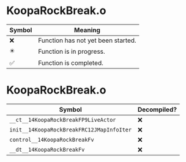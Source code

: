 # KoopaRockBreak.o
| Symbol | Meaning 
| ------------- | ------------- 
| :x: | Function has not yet been started. 
| :eight_pointed_black_star: | Function is in progress. 
| :white_check_mark: | Function is completed. 


# KoopaRockBreak.o
| Symbol | Decompiled? |
| ------------- | ------------- |
| `__ct__14KoopaRockBreakFP9LiveActor` | :x: |
| `init__14KoopaRockBreakFRC12JMapInfoIter` | :x: |
| `control__14KoopaRockBreakFv` | :x: |
| `__dt__14KoopaRockBreakFv` | :x: |
